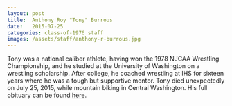 ```yaml
---
layout: post
title:  Anthony Roy "Tony" Burrous
date:   2015-07-25
categories: class-of-1976 staff
images: /assets/staff/anthony-r-burrous.jpg
---
```

Tony was a national caliber athlete, having won the 1978 NJCAA Wrestling Championship, and he studied at the University of Washington on a wrestling scholarship. After college, he coached wrestling at IHS for sixteen years where he was a tough but supportive mentor. Tony died unexpectedly on July 25, 2015, while mountain biking in Central Washington.  His full obituary can be found [here](http://tinyurl.com/osq6qwj).
